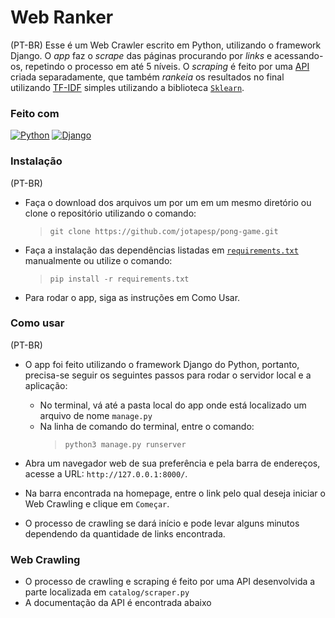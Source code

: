 # Web Ranker

(PT-BR)
Esse é um Web Crawler escrito em Python, utilizando o framework Django. O _app_ faz o _scrape_ das páginas procurando por _links_ e acessando-os, repetindo o processo em até 5 níveis. O _scraping_ é feito por uma [API]() criada separadamente, que também _rankeia_ os resultados no final utilizando [TF-IDF](https://towardsdatascience.com/tf-idf-for-document-ranking-from-scratch-in-python-on-real-world-dataset-796d339a4089) simples utilizando a biblioteca [`Sklearn`](https://scikit-learn.org/stable/modules/generated/sklearn.feature_extraction.text.TfidfVectorizer.html).

### Feito com

[![Python](https://img.shields.io/badge/Python-000?style=for-the-badge&logo=python)](https://docs.python.org/3.10/)
[![Django](https://img.shields.io/badge/Django-000?style=for-the-badge&logo=django)](https://docs.djangoproject.com/en/4.2/)

### Instalação

(PT-BR)
* Faça o download dos arquivos um por um em um mesmo diretório ou clone o repositório utilizando o comando:
  >`git clone https://github.com/jotapesp/pong-game.git`

* Faça a instalação das dependências listadas em [`requirements.txt`](https://github.com/jotapesp/pong-game/blob/main/requirements.txt) manualmente ou utilize o comando:
  >`pip install -r requirements.txt`

* Para rodar o app, siga as instruções em Como Usar.

### Como usar

(PT-BR)
* O app foi feito utilizando o framework Django do Python, portanto, precisa-se seguir os seguintes passos para rodar o servidor local e a aplicação:
  * No terminal, vá até a pasta local do app onde está localizado um arquivo de nome `manage.py`
  * Na linha de comando do terminal, entre o comando:
    > `python3 manage.py runserver`

* Abra um navegador web de sua preferência e pela barra de endereços, acesse a URL: `http://127.0.0.1:8000/`.
* Na barra encontrada na homepage, entre o link pelo qual deseja iniciar o Web Crawling e clique em `Começar`.
* O processo de crawling se dará início e pode levar alguns minutos dependendo da quantidade de links encontrada.

### Web Crawling

* O processo de crawling e scraping é feito por uma API desenvolvida a parte localizada em `catalog/scraper.py`
* A documentação da API é encontrada abaixo
